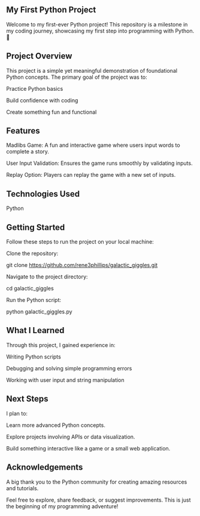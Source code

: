 ## My First Python Project

Welcome to my first-ever Python project! 
This repository is a milestone in my coding journey, showcasing my first step into programming with Python. 🎉

## Project Overview

This project is a simple yet meaningful demonstration of foundational Python concepts. 
The primary goal of the project was to:

Practice Python basics

Build confidence with coding

Create something fun and functional

## Features

Madlibs Game: A fun and interactive game where users input words to complete a story.

User Input Validation: Ensures the game runs smoothly by validating inputs.

Replay Option: Players can replay the game with a new set of inputs.

## Technologies Used

Python

## Getting Started

Follow these steps to run the project on your local machine:

Clone the repository:

git clone https://github.com/rene3phillips/galactic_giggles.git

Navigate to the project directory:

cd galactic_giggles

Run the Python script:

python galactic_giggles.py

## What I Learned

Through this project, I gained experience in:

Writing Python scripts

Debugging and solving simple programming errors

Working with user input and string manipulation

## Next Steps

I plan to:

Learn more advanced Python concepts.

Explore projects involving APIs or data visualization.

Build something interactive like a game or a small web application.

## Acknowledgements

A big thank you to the Python community for creating amazing resources and tutorials. 

Feel free to explore, share feedback, or suggest improvements. 
This is just the beginning of my programming adventure!



